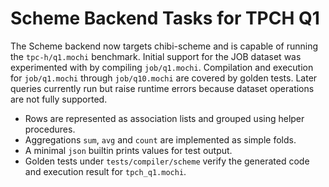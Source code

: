 # Scheme Backend Tasks for TPCH Q1

The Scheme backend now targets chibi-scheme and is capable of running the
`tpc-h/q1.mochi` benchmark. Initial support for the JOB dataset was
experimented with by compiling `job/q1.mochi`. Compilation and execution for
`job/q1.mochi` through `job/q10.mochi` are covered by golden tests. Later
queries currently run but raise runtime errors because dataset operations are
not fully supported.

- Rows are represented as association lists and grouped using helper
  procedures.
- Aggregations `sum`, `avg` and `count` are implemented as simple folds.
- A minimal `json` builtin prints values for test output.
- Golden tests under `tests/compiler/scheme` verify the generated code and
  execution result for `tpch_q1.mochi`.
